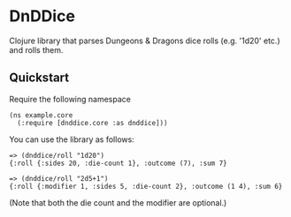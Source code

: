 # DnDDice

Clojure library that parses Dungeons & Dragons dice rolls (e.g. '1d20' etc.)
and rolls them.

## Quickstart

Require the following namespace 

	(ns example.core
	  (:require [dnddice.core :as dnddice]))

You can use the library as follows:

	=> (dnddice/roll "1d20")
	{:roll {:sides 20, :die-count 1}, :outcome (7), :sum 7}

	=> (dnddice/roll "2d5+1")
	{:roll {:modifier 1, :sides 5, :die-count 2}, :outcome (1 4), :sum 6}

(Note that both the die count and the modifier are optional.)
